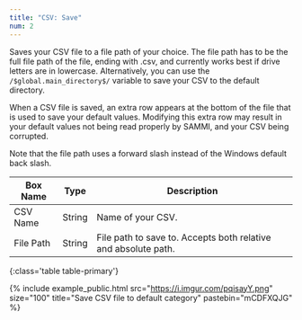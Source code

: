 ```yaml
---
title: "CSV: Save"
num: 2
---
```


Saves your CSV file to a file path of your choice. The file path has to be the full file path of the file, ending with .csv, and currently works best if drive letters are in lowercase. Alternatively, you can use the `/$global.main_directory$/` variable to save your CSV to the default directory.  


When a CSV file is saved, an extra row appears at the bottom of the file that is used to save your default values. Modifying this extra row may result in your default values not being read properly by SAMMI, and your CSV being corrupted.

Note that the file path uses a forward slash instead of the Windows default back slash.

| Box Name | Type | Description |
|-------|--------|--------
|CSV Name|String|Name of your CSV.
|File Path|String|File path to save to. Accepts both relative and absolute path.
{:class='table table-primary'}

{% include example_public.html src="https://i.imgur.com/pqisayY.png" size="100" title="Save CSV file to default category" pastebin="mCDFXQJG" %}







